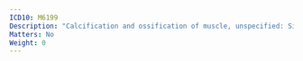 ```yaml
---
ICD10: M6199
Description: "Calcification and ossification of muscle, unspecified: Site unspecified"
Matters: No
Weight: 0
---
```

